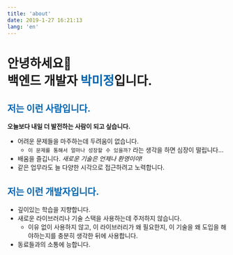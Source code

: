 ```yaml
---
title: 'about'
date: 2019-1-27 16:21:13
lang: 'en'
---
```


# 안녕하세요👋 <div>백엔드 개발자 <span style="color:#0366B1">박미정</span>입니다.</div>

## <span style="color:#0366B1"> 저는 이런 사람입니다.</span>

**오늘보다 내일 더 발전하는 사람이 되고 싶습니다.**

- 어려운 문제들을 마주하는데 두려움이 없습니다.
  - `이 문제를 통해서 얼마나 성장할 수 있을까?` 라는 생각을 하면 심장이 떨립니다...
- 배움을 즐깁니다. _새로운 기술은 언제나 환영이야!_
- 같은 업무라도 늘 다양한 시각으로 접근하려고 노력합니다.

## <span style="color:#0366B1"> 저는 이런 개발자입니다.</span>

- 깊이있는 학습을 지향합니다.
- 새로운 라이브러리나 기술 스택을 사용하는데 주저하지 않습니다.
  - 이유 없이 사용하지 않고, 이 라이브러리가 왜 필요한지, 이 기술을 왜 도입을 해야하는지를 충분히 생각한 뒤에 사용합니다.
- 동료들과의 소통에 능합니다.
